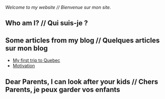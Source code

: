 *Welcome to my website // Bienvenue sur mon site.*

## Who am I? // Qui suis-je ?



## Some articles from my blog // Quelques articles sur mon blog

* [My first trip to Quebec](http://thepurpleworld-of-tiyi.over-blog.com/article-my-first-trip-to-quebec-1-122938602.html)
* [Motivation](http://thepurpleworld-of-tiyi.over-blog.com/article-motivation-122937811.html)

## Dear Parents, I can look after your kids // Chers Parents, je peux garder vos enfants
